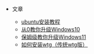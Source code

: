 
* 文章

  * [ubuntu安装教程](/post/install%20ubuntu.md)
  * [从0教你升级Windows10](/post/upgrade%20Windows.md)
  * [保姆级教你升级Windows11](/post/upgrade%20win11.md)
  * [如何安装wtg（传统wtg版）](/post/install%20wtg.md)
